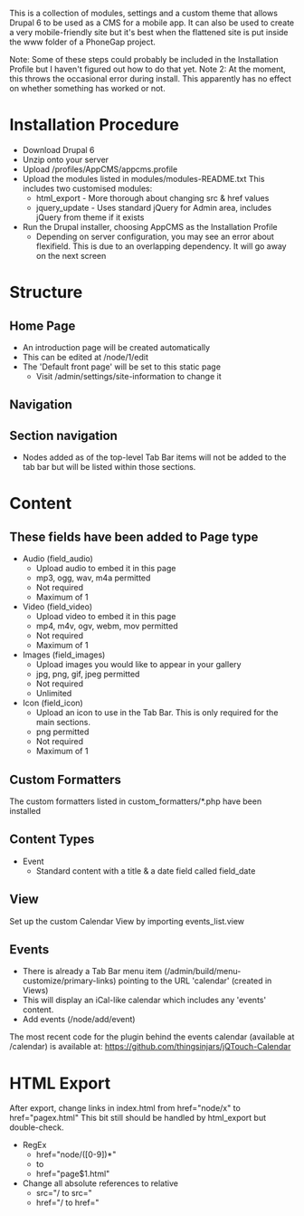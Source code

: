 This is a collection of modules, settings and a custom theme that allows Drupal 6 to be used as a CMS for a mobile app. It can also be used to create a very mobile-friendly site but it's best when the flattened site is put inside the www folder of a PhoneGap project.

Note: Some of these steps could probably be included in the Installation Profile but I haven't figured out how to do that yet.
Note 2: At the moment, this throws the occasional error during install. This apparently has no effect on whether something has worked or not.

Installation Procedure
======================

 * Download Drupal 6
 * Unzip onto your server
 * Upload /profiles/AppCMS/appcms.profile
 * Upload the modules listed in modules/modules-README.txt This includes two customised modules:
   * html\_export - More thorough about changing src & href values
   * jquery\_update - Uses standard jQuery for Admin area, includes jQuery from theme if it exists
 * Run the Drupal installer, choosing AppCMS as the Installation Profile
   * Depending on server configuration, you may see an error about flexifield. This is due to an overlapping dependency. It will go away on the next screen



<!-- Install this standard theme
---------------------------
  * Seven (http://drupal.org/project/seven)

Install this custom theme
-------------------------
  * AppCMS

Use admin_theme to enable AppCMS as the default theme and Seven as the admin theme -->

<!-- Module settings
---------------
  * The jQuery Update module needs to be configured before use
    * Visit: /admin/settings/jquery\_update\_appcms
    * choose 'Minified' and save
 -->

Structure
=========

Home Page
---------
  * An introduction page will be created automatically
  * This can be edited at /node/1/edit
  * The 'Default front page' will be set to this static page
	* Visit /admin/settings/site-information to change it


Navigation
----------
 <!-- * Change name of 'Primary Links' to 'Tab Bar'
 * Add the 'Tab Bar' block created by menu_block to the 'block' region
   * Menu: Tab Bar
   * Item: <root of Tab Bar>
	 * Starting level: 2nd level (secondary)
	 * √ Make the starting level follow the active menu item
	 * Starting level will be: Children of active menu item
	 * Maximum depth: 1 -->


Section navigation
------------------
  * Nodes added as of the top-level Tab Bar items will not be added to the tab bar but will be listed within those sections.

Content
=======

These fields have been added to Page type
----------------
 * Audio (field_audio)
   * Upload audio to embed it in this page
   * mp3, ogg, wav, m4a permitted
   * Not required
   * Maximum of 1
 * Video (field_video)
   * Upload video to embed it in this page
   * mp4, m4v, ogv, webm, mov permitted
   * Not required
   * Maximum of 1
 * Images (field_images)
   * Upload images you would like to appear in your gallery
   * jpg, png, gif, jpeg permitted
   * Not required
   * Unlimited
 * Icon (field_icon)
   * Upload an icon to use in the Tab Bar. This is only required for the main sections.
   * png permitted
   * Not required
   * Maximum of 1

Custom Formatters
-----------------

The custom formatters listed in custom_formatters/*.php have been installed

Content Types
-------------
 * Event
   * Standard content with a title & a date field called field_date

View
----
Set up the custom Calendar View by importing events_list.view

Events
------
  * There is already a Tab Bar menu item (/admin/build/menu-customize/primary-links) pointing to the URL 'calendar' (created in Views)
  * This will display an iCal-like calendar which includes any 'events' content.
  * Add events (/node/add/event)

The most recent code for the plugin behind the events calendar (available at /calendar) is available at:
https://github.com/thingsinjars/jQTouch-Calendar

HTML Export
===========
After export, change links in index.html from href="node/x" to href="pagex.html"
This bit still should be handled by html_export but double-check.

 * RegEx
	 * href="node/([0-9])*"
	 * to
	 * href="page$1.html"
 * Change all absolute references to relative
   * src="/ to src="
   * href="/ to href="